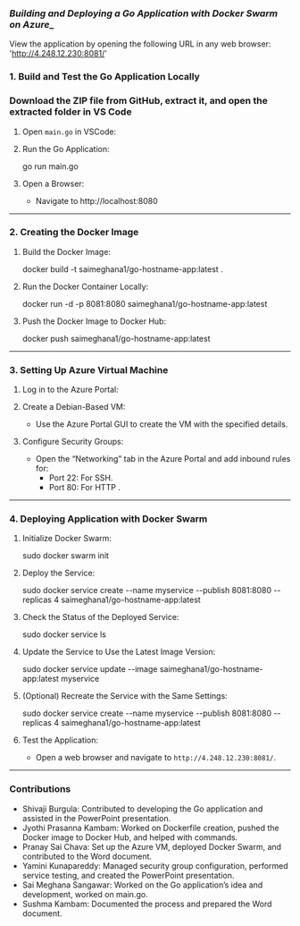 ### _____Building and Deploying a Go Application with Docker Swarm on Azure______

View the application by opening the following URL in any web browser: 'http://4.248.12.230:8081/'

### 1. Build and Test the Go Application Locally  
### Download the ZIP file from GitHub, extract it, and open the extracted folder in VS Code

1. Open `main.go` in VSCode:

2. Run the Go Application:
   
   go run main.go
   
3. Open a Browser:
   - Navigate to http://localhost:8080 

_____________________________________________________________________________________


### 2. Creating the Docker Image

1. Build the Docker Image:
   
   docker build -t saimeghana1/go-hostname-app:latest .
   
2. Run the Docker Container Locally:
   
   docker run -d -p 8081:8080 saimeghana1/go-hostname-app:latest
   
3. Push the Docker Image to Docker Hub:
   
   docker push saimeghana1/go-hostname-app:latest
_____________________________________________________________________________________

### 3. Setting Up Azure Virtual Machine

1. Log in to the Azure Portal:

2. Create a Debian-Based VM:
   - Use the Azure Portal GUI to create the VM with the specified details.

3. Configure Security Groups:
   - Open the “Networking” tab in the Azure Portal and add inbound rules for:
     - Port 22: For SSH.
     - Port 80: For HTTP .
_____________________________________________________________________________________

### 4. Deploying Application with Docker Swarm

1. Initialize Docker Swarm:
   
   sudo docker swarm init
   
2. Deploy the Service:
   
   sudo docker service create --name myservice --publish 8081:8080 --replicas 4 saimeghana1/go-hostname-app:latest

3. Check the Status of the Deployed Service:
   
   sudo docker service ls
   
4. Update the Service to Use the Latest Image Version:
   
   sudo docker service update --image saimeghana1/go-hostname-app:latest myservice

5. (Optional) Recreate the Service with the Same Settings:
   
   sudo docker service create --name myservice --publish 8081:8080 --replicas 4 saimeghana1/go-hostname-app:latest

6. Test the Application:
   - Open a web browser and navigate to `http://4.248.12.230:8081/`.
_____________________________________________________________________________________

### Contributions

- Shivaji Burgula: Contributed to developing the Go application and assisted in the PowerPoint presentation.
- Jyothi Prasanna Kambam: Worked on Dockerfile creation, pushed the Docker image to Docker Hub, and helped with commands.
- Pranay Sai Chava: Set up the Azure VM, deployed Docker Swarm, and contributed to the Word document.
- Yamini Kunapareddy: Managed security group configuration, performed service testing, and created the PowerPoint presentation.
- Sai Meghana Sangawar: Worked on the Go application’s idea and development, worked on main.go.
- Sushma Kambam: Documented the process and prepared the Word document.